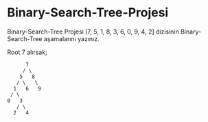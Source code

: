 # Binary-Search-Tree-Projesi

Binary-Search-Tree Projesi
[7, 5, 1, 8, 3, 6, 0, 9, 4, 2] dizisinin Binary-Search-Tree aşamalarını yazınız.

Root 7 alırsak;

          7
         / \
        5   8
       / \   \  
      1   6   9
     / \   
    0   3 
       / \
      2   4      
